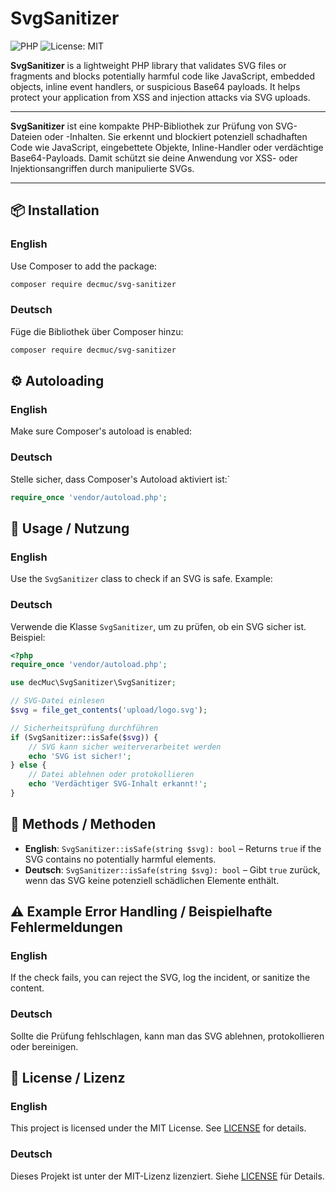 # SvgSanitizer

![PHP](https://img.shields.io/badge/PHP-%3E=7.4-blue) ![License: MIT](https://img.shields.io/badge/License-MIT-yellow.svg)

**SvgSanitizer** is a lightweight PHP library that validates SVG files or fragments and blocks potentially harmful code like JavaScript, embedded objects, inline event handlers, or suspicious Base64 payloads. It helps protect your application from XSS and injection attacks via SVG uploads.

---

**SvgSanitizer** ist eine kompakte PHP-Bibliothek zur Prüfung von SVG-Dateien oder -Inhalten. Sie erkennt und blockiert potenziell schadhaften Code wie JavaScript, eingebettete Objekte, Inline-Handler oder verdächtige Base64-Payloads. Damit schützt sie deine Anwendung vor XSS- oder Injektionsangriffen durch manipulierte SVGs.

---

## 📦 Installation

### English

Use Composer to add the package:

```bash
composer require decmuc/svg-sanitizer
```

### Deutsch

Füge die Bibliothek über Composer hinzu:

```bash
composer require decmuc/svg-sanitizer
```

## ⚙️ Autoloading

### English

Make sure Composer's autoload is enabled:

### Deutsch

Stelle sicher, dass Composer's Autoload aktiviert ist:`

```php
require_once 'vendor/autoload.php';
```

## 🚀 Usage / Nutzung

### English

Use the `SvgSanitizer` class to check if an SVG is safe. Example:

### Deutsch

Verwende die Klasse `SvgSanitizer`, um zu prüfen, ob ein SVG sicher ist. Beispiel:

```php
<?php
require_once 'vendor/autoload.php';

use decMuc\SvgSanitizer\SvgSanitizer;

// SVG-Datei einlesen
$svg = file_get_contents('upload/logo.svg');

// Sicherheitsprüfung durchführen
if (SvgSanitizer::isSafe($svg)) {
    // SVG kann sicher weiterverarbeitet werden
    echo 'SVG ist sicher!';
} else {
    // Datei ablehnen oder protokollieren
    echo 'Verdächtiger SVG-Inhalt erkannt!';
}
```

## 🔧 Methods / Methoden

* **English**: `SvgSanitizer::isSafe(string $svg): bool` – Returns `true` if the SVG contains no potentially harmful elements.
* **Deutsch**: `SvgSanitizer::isSafe(string $svg): bool` – Gibt `true` zurück, wenn das SVG keine potenziell schädlichen Elemente enthält.

## ⚠️ Example Error Handling / Beispielhafte Fehlermeldungen

### English

If the check fails, you can reject the SVG, log the incident, or sanitize the content.

### Deutsch

Sollte die Prüfung fehlschlagen, kann man das SVG ablehnen, protokollieren oder bereinigen.

## 📝 License / Lizenz

### English

This project is licensed under the MIT License. See [LICENSE](LICENSE) for details.

### Deutsch

Dieses Projekt ist unter der MIT-Lizenz lizenziert. Siehe [LICENSE](LICENSE) für Details.
